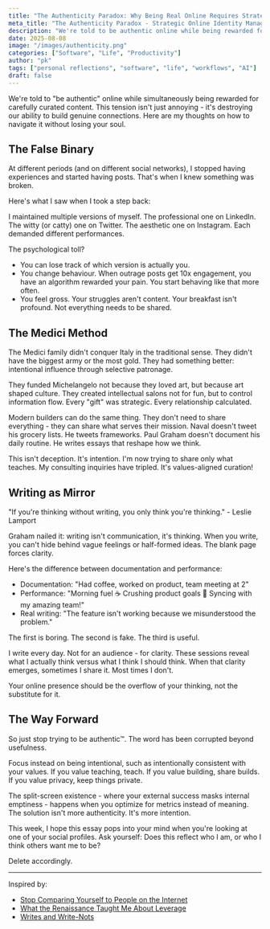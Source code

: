 ```yaml
---
title: "The Authenticity Paradox: Why Being Real Online Requires Strategic Curation"
meta_title: "The Authenticity Paradox - Strategic Online Identity Management"
description: "We're told to be authentic online while being rewarded for carefully curated content. This tension is destroying our ability to build genuine connections. Here's how to navigate it without losing your soul."
date: 2025-08-08
image: "/images/authenticity.png"
categories: ["Software", "Life", "Productivity"]
author: "pk"
tags: ["personal reflections", "software", "life", "workflows", "AI"]
draft: false
---
```


We're told to "be authentic" online while simultaneously being rewarded for carefully curated content. This tension isn't just annoying - it's destroying our ability to build genuine connections. 
Here are my thoughts on how to navigate it without losing your soul.

## The False Binary

At different periods (and on different social networks), I stopped having experiences and started having posts. That's when I knew something was broken.

Here's what I saw when I took a step back:

I maintained multiple versions of myself. The professional one on LinkedIn. The witty (or catty) one on Twitter. The aesthetic one on Instagram. Each demanded different performances. 

The psychological toll? 
- You can lose track of which version is actually you.
- You change behaviour. When outrage posts get 10x engagement, you have an algorithm rewarded your pain. You start behaving like that more often.
- You feel gross. Your struggles aren't content. Your breakfast isn't profound. Not everything needs to be shared.

## The Medici Method

The Medici family didn't conquer Italy in the traditional sense. They didn't have the biggest army or the most gold. They had something better: intentional influence through selective patronage.

They funded Michelangelo not because they loved art, but because art shaped culture. They created intellectual salons not for fun, but to control information flow. Every "gift" was strategic. Every relationship calculated.

Modern builders can do the same thing. They don't need to share everything - they can share what serves their mission. Naval doesn't tweet his grocery lists. He tweets frameworks. Paul Graham doesn't document his daily routine. He writes essays that reshape how we think.

This isn't deception. It's intention. I'm now trying to share only what teaches. My consulting inquiries have tripled. It's values-aligned curation!

## Writing as Mirror

"If you're thinking without writing, you only think you're thinking." - Leslie Lamport

Graham nailed it: writing isn't communication, it's thinking. When you write, you can't hide behind vague feelings or half-formed ideas. The blank page forces clarity.

Here's the difference between documentation and performance:
- Documentation: "Had coffee, worked on product, team meeting at 2"
- Performance: "Morning fuel ☕ Crushing product goals 💪 Syncing with my amazing team!"
- Real writing: "The feature isn't working because we misunderstood the problem."

The first is boring. The second is fake. The third is useful.

I write every day. Not for an audience - for clarity. These sessions reveal what I actually think versus what I think I should think. When that clarity emerges, sometimes I share it. Most times I don't.

Your online presence should be the overflow of your thinking, not the substitute for it.

## The Way Forward

So just stop trying to be authentic™. The word has been corrupted beyond usefulness.

Focus instead on being intentional, such as intentionally consistent with your values. If you value teaching, teach. If you value building, share builds. If you value privacy, keep things private.

The split-screen existence - where your external success masks internal emptiness - happens when you optimize for metrics instead of meaning. The solution isn't more authenticity. It's more intention.

This week, I hope this essay pops into your mind when you're looking at one of your social profiles. Ask yourself: Does this reflect who I am, or who I think others want me to be?

Delete accordingly.

---

Inspired by:
- [Stop Comparing Yourself to People on the Internet](https://www.wildbarethoughts.com/p/stop-comparing-yourself-to-people) 
- [What the Renaissance Taught Me About Leverage](https://www.joanwestenberg.com/p/what-the-renaissance-taught-me-about-leverage-d2ba2a57ff4397ec)
- [Writes and Write-Nots](https://paulgraham.com/writes.html)